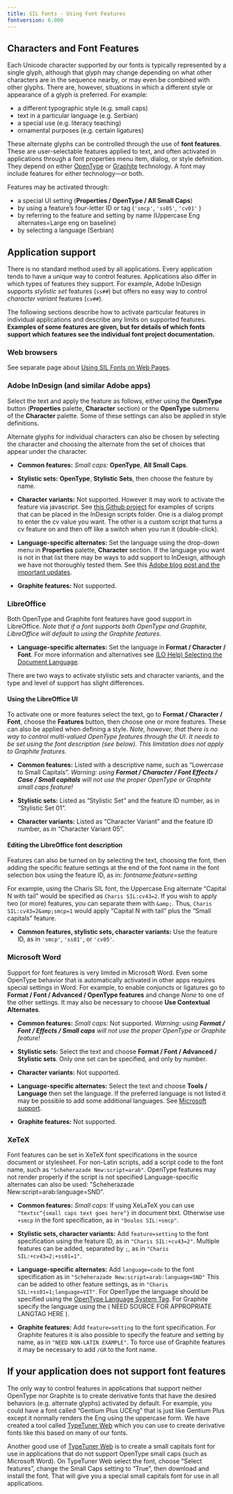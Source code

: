 ```yaml
---
title: SIL Fonts - Using Font Features
fontversion: 6.000
---
```


## Characters and Font Features

Each Unicode character supported by our fonts is typically represented by a single glyph, although that glyph may change depending on what other characters are in the sequence nearby, or may even be combined with other glyphs. There are, however, situations in which a different style or appearance of a glyph is preferred. For example:

- a different typographic style (e.g. small caps)
- text in a particular language (e.g. Serbian)
- a special use (e.g. literacy teaching)
- ornamental purposes (e.g. certain ligatures)

These alternate glyphs can be controlled through the use of **font features**. These are user-selectable features applied to text, and often activated in applications through a font properties menu item, dialog, or style definition. They depend on either [OpenType](https://en.wikipedia.org/wiki/OpenType) or [Graphite](https://graphite.sil.org) technology. A font may include features for either technology—or both.

Features may be activated through:

- a special UI setting (**Properties / OpenType / All Small Caps**)
- by using a feature’s four-letter ID or tag (`'smcp'`, `'ss05'`, `'cv01'` )
- by referring to the feature and setting by name (Uppercase Eng alternates=Large eng on baseline)
- by selecting a language (Serbian)

## Application support

There is no standard method used by all applications. Every application tends to have a unique way to control features. Applications also differ in which types of features they support. For example, Adobe InDesign supports *stylistic set* features (`ss##`) but offers no easy way to control *character variant* features (`cv##`).

The following sections describe how to activate particular features in individual applications and describe any limits on supported features. **Examples of some features are given, but for details of which fonts support which features see the individual font project documentation.**

### Web browsers

See separate page about [Using SIL Fonts on Web Pages](https://software.sil.org/fonts/webfonts).

### Adobe InDesign (and similar Adobe apps)

Select the text and apply the feature as follows, either using the **OpenType** button (**Properties** palette, **Character** section) or the **OpenType** submenu of the **Character** palette. Some of these settings can also be applied in style definitions.

Alternate glyphs for individual characters can also be chosen by selecting the character and choosing the alternate from the set of choices that appear under the character.

- **Common features:** *Small caps:* **OpenType**, **All Small Caps**.

- **Stylistic sets:** **OpenType**, **Stylistic Sets**, then choose the feature by name.

- **Character variants:** Not supported. However it may work to activate the feature via javascript. See [this Github project](https://github.com/samiartur/Character-Variant-Java-Script-for-Indesign) for examples of scripts that can be placed in the InDesign scripts folder. One is a dialog prompt to enter the cv value you want. The other is a custom script that turns a cv feature on and then off like a switch when you run it (double-click). 

- **Language-specific alternates:** Set the language using the drop-down menu in **Properties** palette, **Character** section. If the language you want is not in that list there may be ways to add support to InDesign, although we have not thoroughly tested them. See this [Adobe blog post and the important updates](https://blog.typekit.com/2011/11/04/how-to-enable-more-languages-in-indesign-cs5-5/).

- **Graphite features:** Not supported.

### LibreOffice

Both OpenType and Graphite font features have good support in LibreOffice. *Note that if a font supports both OpenType and Graphite, LibreOffice will default to using the Graphite features.*

- **Language-specific alternates:** Set the language in **Format / Character / Font**. For more information and alternatives see [(LO Help) Selecting the Document Language](https://help.libreoffice.org/latest/en-GB/text/shared/guide/language_select.html?DbPAR=SHARED#bm_id3083278).

There are two ways to activate stylistic sets and character variants, and the type and level of support has slight differences.

#### Using the LibreOffice UI

To activate one or more features select the text, go to **Format / Character / Font**, choose the **Features** button, then choose one or more features. These can also be applied when defining a style. *Note, however, that there is no way to control multi-valued OpenType features through the UI. It needs to be set using the font description (see below). This limitation does not apply to Graphite features.*

- **Common features:** Listed with a descriptive name, such as “Lowercase to Small Capitals”. *Warning: using **Format / Character / Font Effects / Case / Small capitals** will not use the proper OpenType or Graphite small caps feature!* 

- **Stylistic sets:** Listed as “Stylistic Set” and the feature ID number, as in “Stylistic Set 01”.

- **Character variants:** Listed as “Character Variant” and the feature ID number, as in “Character Variant 05”.

#### Editing the LibreOffice font description

Features can also be turned on by selecting the text, choosing the font, then adding the specific feature settings at the end of the font name in the font selection box using the feature ID, as in: *fontname:feature=setting*

For example, using the Charis SIL font, the Uppercase Eng alternate “Capital N with tail” would be specified as `Charis SIL:cv43=2`. If you wish to apply two (or more) features, you can separate them with `&amp;`. Thus, `Charis SIL:cv43=2&amp;smcp=1` would apply “Capital N with tail” plus the “Small capitals” feature. 

- **Common features, stylistic sets, character variants:** Use the feature ID, as in `'smcp'`, `'ss01'`, or `'cv05'`.

### Microsoft Word

Support for font features is very limited in Microsoft Word. Even some OpenType behavior that is automatically activated in other apps requires special settings in Word. For example, to enable conjuncts or ligatures go to **Format / Font / Advanced / OpenType features** and change *None* to one of the other settings. It may also be necessary to choose **Use Contextual Alternates**.

- **Common features:** *Small caps:* Not supported. *Warning: using **Format / Font / Effects / Small caps** will not use the proper OpenType or Graphite feature!* 

- **Stylistic sets:** Select the text and choose **Format / Font / Advanced / Stylistic sets**. Only one set can be specified, and only by number.

- **Character variants:** Not supported.

- **Language-specific alternates:** Select the text and choose **Tools / Language** then set the language. If the preferred language is not listed it may be possible to add some additional languages. See [Microsoft support](https://support.microsoft.com/en-us/office/add-an-editing-or-authoring-language-or-set-language-preferences-in-office-663d9d94-ca99-4a0d-973e-7c4a6b8a827d).

- **Graphite features:** Not supported.

### XeTeX

Font features can be set in XeTeX font specifications in the source document or stylesheet. For non-Latin scripts, add a script code to the font name, such as `"Scheherazade New:script=arab"`. OpenType features may not render properly if the script is not specified Language-specific alternates can also be used: "Scheherazade New:script=arab:language=SND".

- **Common features:** *Small caps:* If using XeLaTeX you can use `^textsc^{small caps text goes here^}` in document text. Otherwise use `+smcp` in the font specification, as in `"Doulos SIL:+smcp"`.

- **Stylistic sets, character variants:** Add `feature=setting` to the font specification using the feature ID, as in `"Charis SIL:+cv43=2"`. Multiple features can be added, separated by `;`, as in `"Charis SIL:+cv43=2;+ss01=1"`.

- **Language-specific alternates:** Add `language=code` to the font specification as in `"Scheherazade New:script=arab:language=SND"` This can be added to other feature settings, as in `"Charis SIL:+ss01=1;language=VIT"`. For OpenType the language should be specified using the [OpenType Language System Tag](https://docs.microsoft.com/en-us/typography/opentype/spec/languagetags). For Graphite specify the language using the ( NEED SOURCE FOR APPROPRIATE LANGTAG HERE ).

- **Graphite features:** Add `feature=setting` to the font specification. For Graphite features it is also possible to specify the feature and setting by name, as in `"NEED NON-LATIN EXAMPLE"`. To force use of Graphite features it may be necessary to add `/GR` to the font name.

## If your application does not support font features

The only way to control features in applications that support neither OpenType nor Graphite is to create derivative fonts that have the desired behaviors (e.g. alternate glyphs) activated by default. For example, you could have a font called “Gentium Plus UCEng” that is just like Gentium Plus except it normally renders the Eng using the uppercase form. We have created a tool called [TypeTuner Web](https://scripts.sil.org/ttw/fonts2go.cgi) which you can use to create derivative fonts like this based on many of our fonts.

Another good use of [TypeTuner Web](https://scripts.sil.org/ttw/fonts2go.cgi) is to create a small capitals font for use in applications that do not support OpenType small caps (such as Microsoft Word). On TypeTuner Web select the font, choose “Select features”, change the Small Caps setting to “True”, then download and install the font. That will give you a special small capitals font for use in all applications.
 
